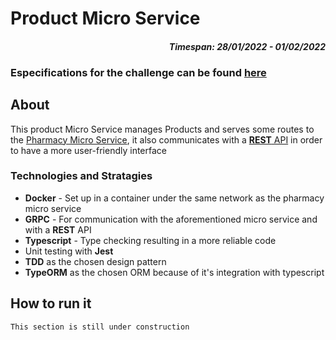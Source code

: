 # Product Micro Service

<h4 align='right'>
    <i>
        Timespan: 28/01/2022 - 01/02/2022
    </i>
</h4>

### Especifications for the challenge can be found <a href=https://github.com/pedidopago/nodejs-challenge>here<a>

## About

This product Micro Service manages Products and serves some routes to the <a href=https://github.com/RogerioRomualdo/ProductMicroService>Pharmacy Micro Service<a>, it also communicates with a <a href=https://github.com/RogerioRomualdo/PedidoPagoCodeChallengeAPI>**REST** API<a> in order to have a more user-friendly interface

### Technologies and Stratagies

- **Docker** - Set up in a container under the same network as the pharmacy micro service
- **GRPC** - For communication with the aforementioned micro service and with a **REST** API
- **Typescript** - Type checking resulting in a more reliable code
- Unit testing with **Jest**
- **TDD** as the chosen design pattern
- **TypeORM** as the chosen ORM because of it's integration with typescript

## How to run it

```
This section is still under construction
```
